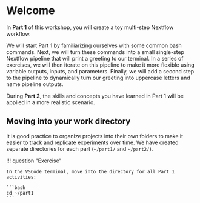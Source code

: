 # Welcome

In **Part 1** of this workshop, you will create a toy multi-step Nextflow workflow.

We will start Part 1 by familiarizing ourselves with some common bash commands. Next, we will turn these commands into a small single-step Nextflow pipeline that will print a greeting to our terminal. In a series of exercises, we will then iterate on this pipeline to make it more flexible using variable outputs, inputs, and parameters. Finally, we will add a second step to the pipeline to dynamically turn our greeting into uppercase letters and name pipeline outputs.

During **Part 2**, the skills and concepts you have learned in Part 1 will be applied in a more realistic scenario.

## Moving into your work directory  

It is good practice to organize projects into their own folders to make it easier to track and replicate experiments over time.
We have created separate directories for each part (`~/part1/` and `~/part2/`).

!!! question "Exercise"

    In the VSCode terminal, move into the directory for all Part 1 activities:

    ```bash
    cd ~/part1
    ```
